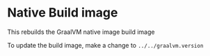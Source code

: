 # Native Build image 

This rebuilds the GraalVM native image build image

To update the build image, make a change to `../../graalvm.version`